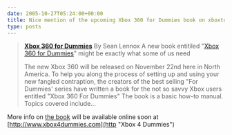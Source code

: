 ```yaml
---
date: 2005-10-27T05:24:00+00:00
title: Nice mention of the upcoming Xbox 360 for Dummies book on xboxtoday.ca
type: posts
---
```

> **[Xbox 360 for Dummies](https://www.xboxtoday.ca/xbox_360_for_dummies?PHPSESSID=9f04573df4d8291ac5fa620cfb08cf1d)**
> By Sean Lennox
> A new book entitiled "[Xbox 360 for Dummies](https://www.amazon.com/exec/obidos/tg/detail/-/0471771805/ref=ase_duncanmackenz-20/002-2336965-9825627?v=glance&s=books)" might be exactly what some of us need
>
> The new Xbox 360 will be released on November 22nd here in North America. To help you along the process of setting up and using your new fangled contraption, the creators of the best selling "For Dummies' series have written a book for the not so savvy Xbox users entitled "Xbox 360 For Dummies" The book is a basic how-to manual. Topics covered include...

More info on [the book](https://www.amazon.com/exec/obidos/tg/detail/-/0471771805/ref=ase_duncanmackenz-20/002-2336965-9825627?v=glance&s=books) will be available online soon at [http://www.xbox4dummies.com](http "Xbox 4 Dummies")
